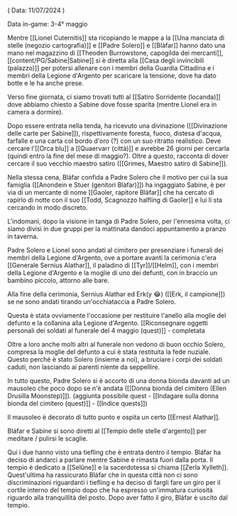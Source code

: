 ( Data: 11/07/2024 )

Data in-game: 3-4° maggio

Mentre [[Lionel Cuternitis]] sta ricopiando le mappe a la [[Una manciata di stelle (negozio cartografia)]] e [[Padre Solero]] e [[Blàfar]] hanno dato una mano nel magazzino di [[Theoden Burrowstone, capogilda dei mercanti]], [[content/PG/Sabine|Sabine]] si è diretta alla [[Casa degli invincibili (palazzo)]] per potersi allenare con i membri della Guardia Cittadina e i membri della Legione d'Argento per scaricare la tensione, dove ha dato botte e le ha anche prese.

Verso fine giornata, ci siamo trovati tutti al [[Satiro Sorridente (locanda)]] dove abbiamo chiesto a Sabine dove fosse sparita (mentre Lionel era in camera a dormire). 

Dopo essere entrata nella tenda, ha ricevuto una divinazione ([[Divinazione delle carte per Sabine]]), rispettivamente foresta, fuoco, distesa d'acqua, farfalle e una carta col bordo d'oro (?) con un suo ritratto realistico. Deve cercare l'[[Orca blu]] a [[Quaervarr (città)]] e avrebbe 26 giorni per cercarla (quindi entro la fine del mese di maggio?).
Oltre a questo, racconta di dover cercare il suo vecchio maestro satiro ([[Grimes, Maestro satiro di Sabine]]). 

Nella stessa cena, Bláfar confida a Padre Solero che il motivo per cui la sua famiglia ([[Anondein e Stuer (genitori Blàfar)]]) ha ingaggiato Sabine, è per via di un mercante di nome [[Gaoler, rapitore Blàfar]] che ha cercato di rapirlo di notte con il suo [[Todd, Scagnozzo halfling di Gaoler]] e lui li sta cercando in modo discreto.

L'indomani, dopo la visione in tanga di Padre Solero, per l'ennesima volta, ci siamo divisi in due gruppi per la mattinata dandoci appuntamento a pranzo in taverna. 

Padre Solero e Lionel sono andati al cimitero per presenziare i funerali dei membri della Legione d'Argento, ove a portare avanti la cerimonia c'era [[Generale Sernius Alathar]], il paladino di [[Tyr]]/[[Helm]], con i membri della Legione d'Argento e la moglie di uno dei defunti, con in braccio un bambino piccolo, attorno alle bare. 

Alla fine della cerimonia, Sernius Alathar ed Erk(y 😂) ([[Erk, il campione]]) se ne sono andati tirando un'occhiataccia a Padre Solero. 

Questa è stata ovviamente l'occasione per restituire l'anello alla moglie del defunto e la collanina alla Legione d'Argento.
[[Riconsegnare oggetti personali dei soldati al funerale del 4 maggio (quest)]] - completata

Oltre a loro anche molti altri al funerale non vedono di buon occhio Solero, compresa la moglie del defunto a cui è stata restituita la fede nuziale. Questo perché è stato Solero (insieme a noi), a bruciare i corpi dei soldati caduti, non lasciando ai parenti niente da seppellire.

In tutto questo, Padre Solero si è accorto di una donna bionda davanti ad un mausoleo che poco dopo se n'è andata ([[Donna bionda del cimitero (Ellen Drusilla Moonstep)]]).
(aggiunta possibile quest - [[Indagare sulla donna bionda del cimitero (quest)]] - [[Indice quests]])

Il mausoleo è decorato di tutto punto e ospita un certo [[Ernest Alathar]].

Bláfar e Sabine si sono diretti al [[Tempio delle stelle d'argento]] per meditare / pulirsi le scaglie. 

Qui i due hanno visto una tiefling che è entrata dentro il tempio. Bláfar ha deciso di andarci a parlare mentre Sabine è rimasta fuori dalla porta. Il tempio è dedicato a [[Selûne]] e la sacerdotessa si chiama [[Zerla Xylleth]]. 
Quest'ultima ha rassicurato Bláfar che in questa città non ci sono discriminazioni riguardanti i tiefling e ha deciso di fargli fare un giro per il cortile interno del tempio dopo che ha espresso un'immatura curiosità riguardo alla tranquillità del posto. Dopo aver fatto il giro, Bláfar è uscito dal tempio.

